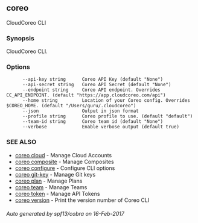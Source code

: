 ## coreo

CloudCoreo CLI

### Synopsis


CloudCoreo CLI.

### Options

```
      --api-key string      Coreo API Key (default "None")
      --api-secret string   Coreo API Secret (default "None")
      --endpoint string     Coreo API endpoint. Overrides CC_API_ENDPOINT. (default "https://app.cloudcoreo.com/api")
      --home string         Location of your Coreo config. Overrides $COREO_HOME. (default "/Users/guru/.cloudcoreo")
      --json                Output in json format
      --profile string      Coreo profile to use. (default "default")
      --team-id string      Coreo team id (default "None")
      --verbose             Enable verbose output (default true)
```

### SEE ALSO
* [coreo cloud](coreo_cloud.md)	 - Manage Cloud Accounts
* [coreo composite](coreo_composite.md)	 - Manage Composites
* [coreo configure](coreo_configure.md)	 - Configure CLI options
* [coreo git-key](coreo_git-key.md)	 - Manage Git keys
* [coreo plan](coreo_plan.md)	 - Manage Plans
* [coreo team](coreo_team.md)	 - Manage Teams
* [coreo token](coreo_token.md)	 - Manage API Tokens
* [coreo version](coreo_version.md)	 - Print the version number of Coreo CLI

###### Auto generated by spf13/cobra on 16-Feb-2017
